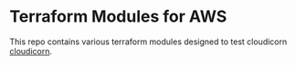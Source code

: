 # Terraform Modules for AWS

This repo contains various terraform modules designed to test cloudicorn [cloudicorn](https://github.com/jumidev/cloudicorn-cli).
